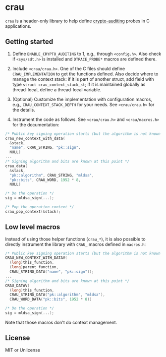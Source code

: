 # crau

`crau` is a header-only library to help define
[crypto-auditing][crypto-auditing] probes in C applications.

## Getting started

1. Define `ENABLE_CRYPTO_AUDITING` to 1, e.g., through
   `<config.h>`. Also check if `<sys/sdt.h>` is installed and
   `DTRACE_PROBE*` macros are defined there.

1. Include `<crau/crau.h>`. One of the C files should define
   `CRAU_IMPLEMENTATION` to get the functions defined. Also decide
   where to manage the context stack: if it is part of another struct,
   add field with type `struct crau_context_stack_st`; if it is
   maintained globally as thread-local, define a thread-local
   variable.

1. (Optional) Customize the implementation with configuration macros,
   e.g., `CRAU_CONTEXT_STACK_DEPTH` for your needs. See
   `<crau/crau.h>` for the details.

1. Instrument the code as follows. See `<crau/crau.h>` and
   `<crau/macros.h>` for the documentation:

```c
/* Public key signing operation starts (but the algorithm is not known yet) */
crau_new_context_with_data(
  &stack,
  "name", CRAU_STRING, "pk::sign",
  NULL)
...
/* Signing algorithm and bits are known at this point */
crau_data(
  &stack,
  "pk::algorithm", CRAU_STRING, "mldsa",
  "pk::bits", CRAU_WORD, 1952 * 8,
  NULL)

/* Do the operation */
sig = mldsa_sign(...);

/* Pop the operation context */
crau_pop_context(&stack);
```

## Low level macros

Instead of using those helper functions (`crau_*`), it is also
possible to directly instrument the library with `CRAU_` macros
defined in `macros.h`:

```c
/* Public key signing operation starts (but the algorithm is not known yet) */
CRAU_NEW_CONTEXT_WITH_DATAV(
  (long)this_function,
  (long)parent_function,
  CRAU_STRING_DATA("name", "pk::sign"));
...
/* Signing algorithm and bits are known at this point */
CRAU_DATAV(
  (long)this_function,
  CRAU_STRING_DATA("pk::algorithm", "mldsa"),
  CRAU_WORD_DATA("pk::bits", 1952 * 8))

/* Do the operation */
sig = mldsa_sign(...);
```

Note that those macros don't do context management.

## License

MIT or Unlicense

[crypto-auditing]: https://github.com/latchset/crypto-auditing
